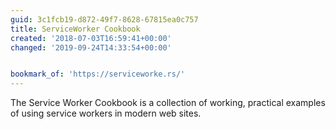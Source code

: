 ```yaml
---
guid: 3c1fcb19-d872-49f7-8628-67815ea0c757
title: ServiceWorker Cookbook
created: '2018-07-03T16:59:41+00:00'
changed: '2019-09-24T14:33:54+00:00'


bookmark_of: 'https://serviceworke.rs/'
---
```



The Service Worker Cookbook is a collection of working, practical examples of using service workers in modern web sites.
